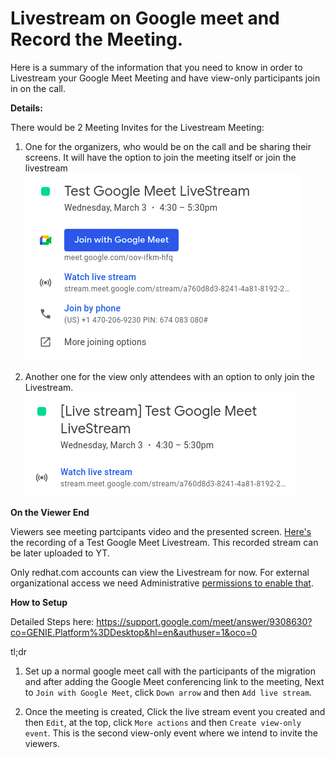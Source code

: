 # Livestream on Google meet and Record the Meeting.

Here is a summary of the information that you need to know in order to Livestream your Google Meet Meeting and have view-only participants join in on the call.


**Details:**

There would be 2 Meeting Invites for the Livestream Meeting:

1. One for the organizers, who would be on the call and be sharing their screens. It will have the option to join the meeting itself or join the livestream
![image](livestream-org.png)

2. Another one for the view only attendees with an option to only join the Livestream.
![image](livestream-view.png)

**On the Viewer End**

Viewers see meeting partcipants video and the presented screen. [Here's](https://drive.google.com/file/d/1vJlfBU-BoJUXmqpog4ykwyYCx5UZea8P/view?usp=sharing) the recording of a Test Google Meet Livestream. This recorded stream can be later uploaded to YT.

Only redhat.com accounts can view the Livestream for now. For external organizational access we need Administrative [permissions to enable that](https://support.google.com/a/answer/9055446).

**How to Setup**

Detailed Steps here: https://support.google.com/meet/answer/9308630?co=GENIE.Platform%3DDesktop&hl=en&authuser=1&oco=0

tl;dr
1. Set up a normal google meet call with the participants of the migration and after adding the Google Meet conferencing link to the meeting, Next to `Join with Google Meet`, click `Down arrow` and then `Add live stream`.

2. Once the meeting is created, Click the live stream event you created and then `Edit`, at the top, click `More actions` and then `Create view-only event`. This is the second view-only event where we intend to invite the viewers.
